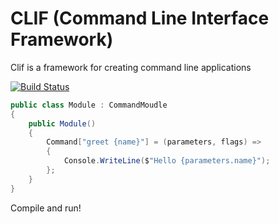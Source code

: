 CLIF (Command Line Interface Framework)
=====================

Clif is a framework for creating command line applications

[![Build Status](https://travis-ci.org/rlgnak/Clif.svg?branch=master)](https://travis-ci.org/rlgnak/Clif)

```csharp
public class Module : CommandMoudle
{
	public Module()
	{
		Command["greet {name}"] = (parameters, flags) =>
        {
            Console.WriteLine($"Hello {parameters.name}");
        };
	}	
}
```

Compile and run!